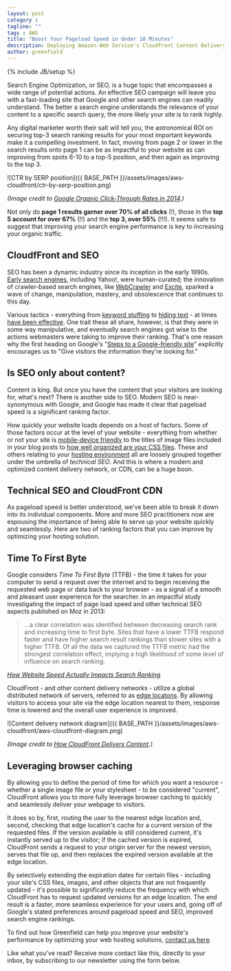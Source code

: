 ```yaml
---
layout: post
category :
tagline: ""
tags : AWS
title: "Boost Your Pageload Speed in Under 10 Minutes"
description: Deploying Amazon Web Service's Cloudfront Content Delivery System improves your site's pageload speed - and your organic search performance.
author: greenfield
---
```

{% include JB/setup %}

Search Engine Optimization, or SEO, is a huge topic that encompasses a wide range of potential actions. An effective SEO campaign will leave you with a fast-loading site that Google and other search engines can readily understand. The better a search engine understands the relevance of your content to a specific search query, the more likely your site is to rank highly. 

Any digital marketer worth their salt will tell you, the astronomical ROI on securing top-3 search ranking results for your most important keywords make it a compelling investment. In fact, moving from page 2 or lower in the search results onto page 1 can be as impactful to your website as can improving from spots 6-10 to a top-5 position, and then again as improving to the top 3. 

![CTR by SERP position]({{ BASE_PATH }}/assets/images/aws-cloudfront/ctr-by-serp-position.png)

_(Image credit to [Google Organic Click-Through Rates in 2014](https://moz.com/blog/google-organic-click-through-rates-in-2014).)_

Not only do **page 1 results garner over 70% of all clicks** (!), those in the **top 5 account for over 67%** (!!) and the **top 3, over 55%** (!!!). It seems safe to suggest that improving your search engine performance is key to increasing your organic traffic. 

## CloudfFront and SEO

SEO has been a dynamic industry since its inception in the early 1990s. [Early search engines](http://www.thehistoryofseo.com/The-Industry/Short_History_of_Early_Search_Engines.aspx), including Yahoo!, were human-curated; the innovation of crawler-based search engines, like [WebCrawler](https://en.wikipedia.org/wiki/WebCrawler) and [Excite](https://en.wikipedia.org/wiki/Excite), sparked a wave of change, manipulation, mastery, and obsolescence that continues to this day.

Various tactics - everything from [keyword stuffing](https://support.google.com/webmasters/answer/66358?hl=en) to [hiding text](http://searchenginewatch.com/sew/news/2291159/keyword-stuffing-hidden-text-manual-action-google-on-how-to-fix-it#) - at times [have been effective](https://en.wikipedia.org/wiki/Search_engine_optimization#History). One trait these all share, however, is that they were in some way manipulative, and eventually search engines got wise to the actions webmasters were taking to improve their ranking. That's one reason why the first heading on Google's "[Steps to a Google-friendly site](https://support.google.com/webmasters/answer/40349?hl=en)" explicitly encourages us to "Give visitors the information they're looking for."

## Is SEO only about content?

Content is king. But once you have the content that your visitors are looking for, what's next? There is another side to SEO. Modern SEO is near-synonymous with Google, and Google has made it clear that pageload speed is a significant ranking factor. 

How quickly your website loads depends on a host of factors. Some of those factors occur at the level of your website - everything from whether or not your site is [mobile-device friendly](http://googlewebmastercentral.blogspot.com/2015/04/faqs-april-21st-mobile-friendly.html) to the titles of image files included in your blog posts to [how well organized are your CSS files](http://blog.greenfieldhq.com/2014/08/29/front-back/). These and others relating to your [hosting environment](http://blog.greenfieldhq.com/2015/08/21/cloud-hosting/) all are loosely grouped together under the umbrella of _technical SEO_. And this is where a modern and optimized content delivery network, or CDN, can be a huge boon. 

## Technical SEO and CloudFront CDN

As pageload speed is better understood, we've been able to break it down into its individual components. More and more SEO practitioners now are espousing the importance of being able to serve up your website quickly and seamlessly. Here are two of ranking factors that you can improve by optimizing your hosting solution.

## Time To First Byte

Google considers _Time To First Byte_ (TTFB) - the time it takes for your computer to send a request over the internet and to begin receiving the requested web page or data back to your browser - as a signal of a smooth and pleasant user experience for the searcher. In an impactful study investigating the impact of page load speed and other technical SEO aspects published on Moz in 2013:

> ...a clear correlation was identified between decreasing search rank and increasing time to first byte. Sites that have a lower TTFB respond faster and have higher search result rankings than slower sites with a higher TTFB. Of all the data we captured the TTFB metric had the strongest correlation effect, implying a high likelihood of some level of influence on search ranking.

_[How Website Speed Actually Impacts Search Ranking](https://moz.com/blog/how-website-speed-actually-impacts-search-ranking)_

CloudFront - and other content delivery networks - utilize a global distributed network of servers, referred to as [edge locatons](http://docs.aws.amazon.com/AmazonCloudFront/latest/DeveloperGuide/LocationsOfEdgeServers.html). By allowing visitors to access your site via the edge location nearest to them, response time is lowered and the overall user experience is improved.

![Content delivery network diagram]({{ BASE_PATH }}/assets/images/aws-cloudfront/aws-cloudfront-diagram.png)

_(Image credit to [How CloudFront Delivers Content](http://docs.aws.amazon.com/AmazonCloudFront/latest/DeveloperGuide/HowCloudFrontWorks.html).)_

## Leveraging browser caching

By allowing you to define the period of time for which you want a resource - whether a single image file or your stylesheet - to be considered "current", CloudFront allows you to more fully leverage browser caching to quickly and seamlessly deliver your webpage to visitors. 

It does so by, first, routing the user to the nearest edge location and, second, checking that edge location's cache for a current version of the requested files. If the version available is still considered current, it's instantly served up to the visitor; if the cached version is expired, CloudFront sends a request to your origin server for the newest version, serves that file up, and then replaces the expired version available at the edge location. 

By selectively extending the expiration dates for certain files - including your site's CSS files, images, and other objects that are not frequently updated - it's possible to significantly reduce the frequency with which CloudFront has to request updated versions for an edge location. The end result is a faster, more seamless experience for your users and, going off of Google's stated preferences around pageload speed and SEO, improved search engine rankings. 

To find out how Greenfield can help you improve your website's performance by optimizing your web hosting solutions, [contact us here](http://greenfieldhq.com/#contact). 

Like what you've read? Receive more contact like this, directly to your inbox, by subscribing to our newsletter using the form below.